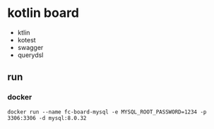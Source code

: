 # kotlin board
- ktlin
- kotest
- swagger
- querydsl

## run

### docker
```shell
docker run --name fc-board-mysql -e MYSQL_ROOT_PASSWORD=1234 -p 3306:3306 -d mysql:8.0.32
```
